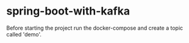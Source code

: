 # spring-boot-with-kafka
Before starting the project run the docker-compose and create a topic called 'demo'.

